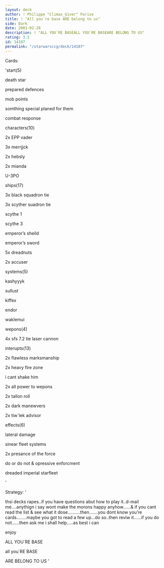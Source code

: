 ```yaml
---
layout: deck
author: ! Philippe "Climax_Giver" Parise
title: ! "All you`re base ARE belong to us"
side: Dark
date: 2001-02-28
description: ! "ALL YOU`RE BASEALL YOU`RE BASEARE BELONG TO US"
rating: 3.5
id: 14107
permalink: "/starwarsccg/deck/14107"
---
```

Cards: 

'start(5)

death star

prepared defences

mob points

somthing special planed for them

combat response


characters(10)

2x EPP vader

3x merrjjck

2x hebsly

2x mianda

U-3PO


ships(17)

3x black squadron tie

3x scyther suadron tie

scythe 1

scythe 3

emperor’s sheild

emperor’s sword

5x dreadnuts

2x accuser


systems(5)

kashyyyk

sullust

kiffex

endor

waklemui


wepons(4)

4x sfs 7.2 tie laser cannon


interupts(13)

2x flawless marksmanship

2x heavy fire zone

i cant shake him

2x all power to wepons

2x tallon roll

2x dark manewvers

2x  tiw`lek advisor


effects(6)

lateral damage

sinear fleet systems

2x presance of the force

do or do not & opressive enforcment

dreaded imperial starfleet







'

Strategy: '

thsi decks rapes..if you have questions abut how to play it..d-mail me....anythign i say wont make the morons happy anyhow......& if you cant read the list & see what it dose..........then.......you dont know you’re cards........maybe you got to read a few up...do so..then reviw it......if you do not......then ask me i shall help.....as best i can


enjoy


ALL YOU`RE BASE

all you`RE BASE

ARE BELONG TO US '

